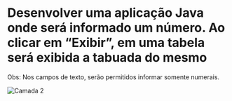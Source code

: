 # Desenvolver uma aplicação Java onde será informado um número. Ao clicar em “Exibir”, em uma tabela será exibida a tabuada do mesmo

Obs: Nos campos de texto, serão permitidos informar somente numerais.

![Camada 2](https://user-images.githubusercontent.com/40611225/60938087-0b0bb480-a2a9-11e9-91cc-7d08276478fb.png)

